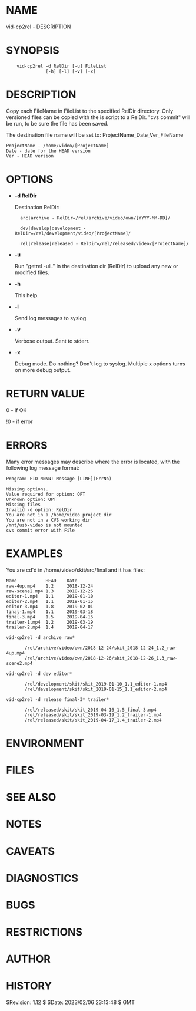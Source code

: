 # NAME

vid-cp2rel - DESCRIPTION

# SYNOPSIS

        vid-cp2rel -d RelDir [-u] FileList
                   [-h] [-l] [-v] [-x]

# DESCRIPTION

Copy each FileName in FileList to the specified RelDir directory.
Only versioned files can be copied with the is script to a
RelDir. "cvs commit" will be run, to be sure the file has been saved.

The destination file name will be set to: ProjectName\_Date\_Ver\_FileName

    ProjectName - /home/video/[ProjectName]
    Date - date for the HEAD version
    Ver - HEAD version

# OPTIONS

- **-d RelDir**

    Destination RelDir:

        arc|archive - RelDir=/rel/archive/video/own/[YYYY-MM-DD]/

        dev|develop|development - RelDir=/rel/development/video/[ProjectName]/

        rel|release|released - RelDir=/rel/released/video/[ProjectName]/

- **-u**

    Run "getrel -ulL" in the destination dir (RelDir) to upload any new or
    modified files.

- **-h**

    This help.

- **-l**

    Send log messages to syslog.

- **-v**

    Verbose output.  Sent to stderr.

- **-x**

    Debug mode.  Do nothing? Don't log to syslog. Multiple x options turns
    on more debug output.

# RETURN VALUE

0 - if OK

!0 - if error

# ERRORS

Many error messages may describe where the error is located, with the
following log message format:

    Program: PID NNNN: Message [LINE](ErrNo)

    Missing options.
    Value required for option: OPT
    Unknown option: OPT
    Missing files
    Invalid -d option: RelDir
    You are not in a /home/video project dir
    You are not in a CVS working dir
    /mnt/usb-video is not mounted
    cvs commit error with File

# EXAMPLES

You are cd'd in /home/video/skit/src/final and it has files:

    Name           HEAD    Date
    raw-4up.mp4    1.2     2018-12-24
    raw-scene2.mp4 1.3     2018-12-26
    editor-1.mp4   1.1     2019-01-10
    editor-2.mp4   1.1     2019-01-15
    editor-3.mp4   1.8     2019-02-01
    final-1.mp4    1.1     2019-03-18
    final-3.mp4    1.5     2019-04-16
    trailer-1.mp4  1.2     2019-03-19
    trailer-2.mp4  1.4     2019-04-17

    vid-cp2rel -d archive raw*

           /rel/archive/video/own/2018-12-24/skit_2018-12-24_1.2_raw-4up.mp4
           /rel/archive/video/own/2018-12-26/skit_2018-12-26_1.3_raw-scene2.mp4

    vid-cp2rel -d dev editor*

           /rel/development/skit/skit_2019-01-10_1.1_editor-1.mp4
           /rel/development/skit/skit_2019-01-15_1.1_editor-2.mp4

    vid-cp2rel -d release final-3* trailer*

           /rel/released/skit/skit_2019-04-16_1.5_final-3.mp4
           /rel/released/skit/skit_2019-03-19_1.2_trailer-1.mp4
           /rel/released/skit/skit_2019-04-17_1.4_trailer-2.mp4

# ENVIRONMENT

# FILES

# SEE ALSO

# NOTES

# CAVEATS

# DIAGNOSTICS

# BUGS

# RESTRICTIONS

# AUTHOR

# HISTORY

$Revision: 1.12 $ $Date: 2023/02/06 23:13:48 $ GMT
